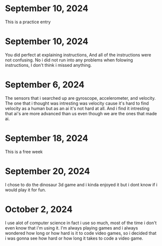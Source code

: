# September 10, 2024
This is a practice entry

# September 10, 2024
You did perfect at explaining instructions, And all of the instructions were not confusing.
No i did not run into any problems when folowing instructions, I don't think i missed anything.

# September 6, 2024
The sensors that i searched up are gyroscope, accelerometer, and velocity.
The one that i thought was intresting was velocity cause it's hard to find velocity as a human but as an ai it's not hard at all. And i find it intresting that ai's are more advanced than us even though we are the ones that made ai.

# September 18, 2024
This is a free week

# September 20, 2024
I chose to do the dinosaur 3d game and i kinda enjoyed it but i dont know if i would play it for fun.

# October 2, 2024
I use alot of computer science in fact i use so much, most of the time i don't even know that i'm using it. I'm always playing games and i always wondered how long or how hard is it to code video games, so i decided that i was gonna see how hard or how long it takes to code a video game.
